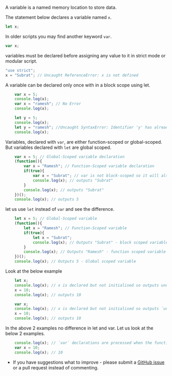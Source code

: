 
A variable is a named memory location to store data.

The statement below declares a variable named `x`.
~~~javascript
let x;
~~~

In older scripts you may find another keyword `var`.
~~~javascript
var x;
~~~

variables must be declared before assigning any value to it in strict mode or modular script.
~~~javascript
"use strict";
x = "Subrat"; // Uncaught ReferenceError: x is not defined
~~~

A variable can be declared only once with in a block scope using let.
~~~javascript
    var x = 5;
    console.log(x);
    var x = "ramesh"; // No Error
    console.log(x);

    let y = 5;
    console.log(x);
    let y = "ramesh"; //Uncaught SyntaxError: Identifier 'y' has already been declared
    console.log(x);  
~~~

Variables, declared with `var`, are either function-scoped or global-scoped. But variables declared with `let` are global scoped.
~~~javascript
    var x = 5; // Global-Scoped variable declaration
    (function(){
        var x = "Ramesh"; // Function-Scoped variable declaration
        if(true){
            var x = "Subrat"; // var is not block-scoped so it will also be function-scoped
            console.log(x); // outputs "Subrat"
        }
        console.log(x); // outputs "Subrat"
    })();
    console.log(x); // outputs 5
~~~

let us use `let` instead of `var` and see the difference.
~~~javascript
    let x = 5; // Global-Scoped variable
    (function(){
        let x = "Ramesh"; // Function-Scoped variable
        if(true){
            let x = "Subrat";
            console.log(x); // Outputs "Subrat" - block scoped variable
        }
        console.log(x); // Outputs "Ramesh" - function scoped variable
    })();
    console.log(x); // Outputs 5 - Global scoped variable
~~~

Look at the below example
~~~javascript
    let x;
    console.log(x); // x is declared but not initialised so outputs undefined
    x = 10;
    console.log(x); // outputs 10
~~~

~~~javascript
    var x;
    console.log(x); // x is declared but not initialised so outputs `undefined`
    x = 10;
    console.log(x); // outputs 10
~~~

In the above 2 examples no difference in let and var. Let us look at the below 2 examples.

~~~javascript
    console.log(x); // `var` declarations are processed when the function starts for function-scoped variables and are processed when the script starts for global-scoped variables. So outputs `undefined`
    var x = 10;
    console.log(x); // 10
~~~


- If you have suggestions what to improve - please submit a [GitHub issue](https://github.com/subratsir/DSA-JavaScript/issues/new) or a pull request instead of commenting.

